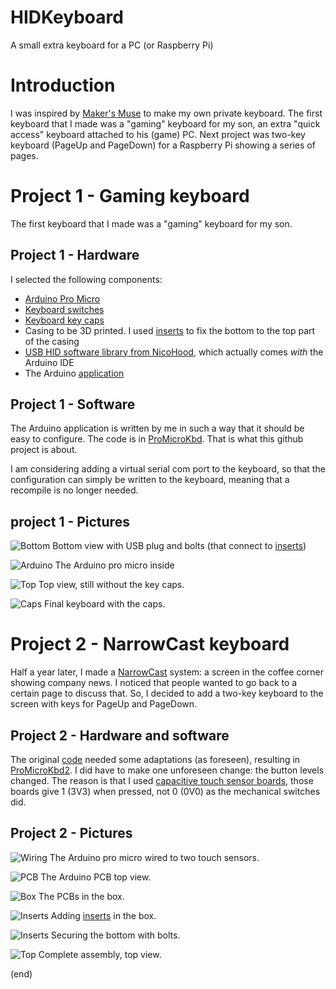 # HIDKeyboard
A small extra keyboard for a PC (or Raspberry Pi)


# Introduction
I was inspired by [Maker's Muse](https://www.youtube.com/watch?v=MeYuIWGqquE) to make my own private keyboard.
The first keyboard that I made was a "gaming" keyboard for my son, an extra "quick access" keyboard attached to his (game) PC.
Next project was two-key keyboard (PageUp and PageDown) for a Raspberry Pi showing a series of pages.


# Project 1 - Gaming keyboard
The first keyboard that I made was a "gaming" keyboard for my son.


## Project 1 - Hardware
I selected the following components:
 - [Arduino Pro Micro](https://www.aliexpress.com/item/Free-Shipping-New-Pro-Micro-for-arduino-ATmega32U4-5V-16MHz-Module-with-2-row-pin-header/1871481789.html)
 - [Keyboard switches](https://www.aliexpress.com/item/10Pcs-3-Pin-KeyCaps-Mechanical-Keyboard-Switch-Blue-for-Cherry-MX-Switches-Keyboard-Replacement-Tester-Kit/32884614611.html)
 - [Keyboard key caps](https://www.aliexpress.com/item/PBT-Keycaps-DSA-1u-Blank-Printed-Keycaps-For-Gaming-Mechanical-Keyboard-20pcs/32908275436.html)
 - Casing to be 3D printed. I used [inserts](https://www.aliexpress.com/item/CNIM-Hot-M2-x-3mm-Brass-Cylinder-Knurled-Threaded-Round-Insert-Embedded-Nuts-100pcs/32876609027.html) to fix the bottom to the top part of the casing
 - [USB HID software library from NicoHood](https://github.com/NicoHood/HID), which actually comes _with_ the Arduino IDE
 - The Arduino [application](ProMicroKbd)


## Project 1 - Software
The Arduino application is written by me in such a way that it should be easy to configure. 
The code is in [ProMicroKbd](ProMicroKbd). That is what this github project is about.

I am considering adding a virtual serial com port to the keyboard, 
so that the configuration can simply be written to the keyboard, meaning that a recompile is no longer needed.


## project 1 - Pictures
![Bottom](bottom.jpg)
Bottom view with USB plug and bolts (that connect to [inserts](https://www.aliexpress.com/item/CNIM-Hot-M2-x-3mm-Brass-Cylinder-Knurled-Threaded-Round-Insert-Embedded-Nuts-100pcs/32876609027.html))

![Arduino](arduino.jpg)
The Arduino pro micro inside

![Top](top.jpg)
Top view, still without the key caps.

![Caps](caps.jpg)
Final keyboard with the caps.


# Project 2 - NarrowCast keyboard
Half a year later, I made a [NarrowCast](https://github.com/maarten-pennings/NarrowCast) system: 
a screen in the coffee corner showing company news.
I noticed that people wanted to go back to a certain page to discuss that. 
So, I decided to add a two-key keyboard to the screen with keys for PageUp and PageDown.


## Project 2 - Hardware and software
The original [code](ProMicroKbd) needed some adaptations (as foreseen), resulting in [ProMicroKbd2](ProMicroKbd2).
I did have to make one unforeseen change: the button levels changed. The reason is that I used 
[capacitive touch sensor boards](https://www.aliexpress.com/item/Digital-capacitive-touch-sensor/32570170116.html), 
those boards give 1 (3V3) when pressed, not 0 (0V0) as the mechanical switches did.


## Project 2 - Pictures
![Wiring](key2-pcbwire.jpg)
The Arduino pro micro wired to two touch sensors.

![PCB](key2-pcb.jpg)
The Arduino PCB top view.

![Box](key2-box.jpg)
The PCBs in the box.

![Inserts](key2-inserts.jpg)
Adding  [inserts](https://www.aliexpress.com/item/CNIM-Hot-M2-x-3mm-Brass-Cylinder-Knurled-Threaded-Round-Insert-Embedded-Nuts-100pcs/32876609027.html) in the box.

![Inserts](key2-bolts.jpg)
Securing the bottom with bolts.

![Top](key2-top.jpg)
Complete assembly, top view.


(end)
